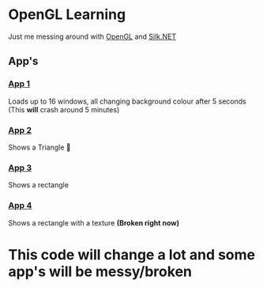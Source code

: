 # OpenGL Learning
Just me messing around with [OpenGL](https://www.opengl.org/) and [Silk.NET](https://github.com/Ultz/Silk.NET/)

## App's

### [App 1](https://github.com/AzyIsCool/OpenGL_Learning/tree/master/src/App%201)
Loads up to 16 windows, all changing background colour after 5 seconds (This **will** crash around 5 minutes)

### [App 2](https://github.com/AzyIsCool/OpenGL_Learning/tree/master/src/App%202)
Shows a Triangle 🔺

### [App 3](https://github.com/AzyIsCool/OpenGL_Learning/tree/master/src/App%203)
Shows a rectangle

### [App 4](https://github.com/AzyIsCool/OpenGL_Learning/tree/master/src/App%204)
Shows a rectangle with a texture **(Broken right now)**

# This code will change a lot and some app's will be messy/broken
